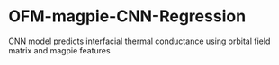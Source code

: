 # OFM-magpie-CNN-Regression
CNN model predicts interfacial thermal conductance using orbital field matrix and magpie features
